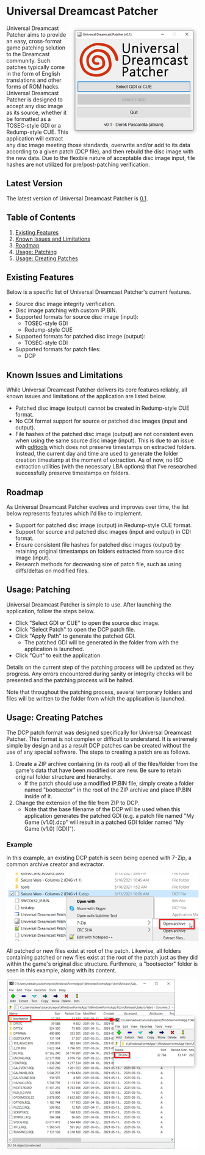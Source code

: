 # Universal Dreamcast Patcher
<img align="right" src="https://github.com/DerekPascarella/UniversalDreamcastPatcher/blob/main/screenshots/screenshot.png?raw=true">Universal Dreamcast Patcher aims to provide an easy, cross-format game patching solution to the Dreamcast community.  Such patches typically come in the form of English translations and other forms of ROM hacks.  Universal Dreamcast Patcher is designed to accept any disc image as its source, whether it be formatted as a TOSEC-style GDI or a Redump-style CUE.  This application will extract any disc image meeting those standards, overwrite and/or add to its data according to a given patch (DCP file), and then rebuild the disc image with the new data.  Due to the flexible nature of acceptable disc image input, file hashes are not utilized for pre/post-patching verification.

## Latest Version

The latest version of Universal Dreamcast Patcher is [0.1](https://github.com/DerekPascarella/UniversalDreamcastPatcher/releases/download/0.1/Universal.Dreamcast.Patcher.v0.1.zip).

## Table of Contents

1. [Existing Features](https://github.com/DerekPascarella/UniversalDreamcastPatcher#existing-features)
2. [Known Issues and Limitations](https://github.com/DerekPascarella/UniversalDreamcastPatcher#known-issues-and-limitations)
3. [Roadmap](https://github.com/DerekPascarella/UniversalDreamcastPatcher#roadmap)
4. [Usage: Patching](https://github.com/DerekPascarella/UniversalDreamcastPatcher#usage-patching)
5. [Usage: Creating Patches](https://github.com/DerekPascarella/UniversalDreamcastPatcher#usage-creating-patches)

## Existing Features
Below is a specific list of Universal Dreamcast Patcher's current features.

* Source disc image integrity verification.
* Disc image patching with custom IP.BIN.
* Supported formats for source disc image (input):
  * TOSEC-style GDI
  * Redump-style CUE
* Supported formats for patched disc image (output):
  * TOSEC-style GDI
* Supported formats for patch files:
  * DCP

## Known Issues and Limitations
While Universal Dreamcast Patcher delivers its core features reliably, all known issues and limitations of the application are listed below.

* Patched disc image (output) cannot be created in Redump-style CUE format.
* No CDI format support for source or patched disc images (input and output).
* File hashes of the patched disc image (output) are not consistent even when using the same source disc image (input).  This is due to an issue with [gditools](https://sourceforge.net/projects/dcisotools/) which does not preserve timestamps on extracted folders.  Instead, the current day and time are used to generate the folder creation timestamp at the moment of extraction.  As of now, no ISO extraction utilities (with the necessary LBA options) that I've researched successfully preserve timestamps on folders.

## Roadmap
As Universal Dreamcast Patcher evolves and improves over time, the list below represents features which I'd like to implement.

* Support for patched disc image (output) in Redump-style CUE format.
* Support for source and patched disc images (input and output) in CDI format.
* Ensure consistent file hashes for patched disc images (output) by retaining original timestamps on folders extracted from source disc image (input).
* Research methods for decreasing size of patch file, such as using diffs/deltas on modified files.

## Usage: Patching
Universal Dreamcast Patcher is simple to use.  After launching the application, follow the steps below.

* Click "Select GDI or CUE" to open the source disc image.
* Click "Select Patch" to open the DCP patch file.
* Click "Apply Path" to generate the patched GDI.
  * The patched GDI will be generated in the folder from with the application is launched.
* Click "Quit" to exit the application.

Details on the current step of the patching process will be updated as they progress.  Any errors encountered during sanity or integrity checks will be presented and the patching process will be halted.

Note that throughout the patching process, several temporary folders and files will be written to the folder from which the application is launched.

## Usage: Creating Patches
The DCP patch format was designed specifically for Universal Dreamcast Patcher.  This format is not complex or difficult to understand.  It is extremely simple by design and as a result DCP patches can be created without the use of any special software.  The steps to creating a patch are as follows.

1. Create a ZIP archive containing (in its root) all of the files/folder from the game's data that have been modified or are new.  Be sure to retain original folder structure and hierarchy.
   * If the patch should use a modified IP.BIN file, simply create a folder named "bootsector" in the root of the ZIP archive and place IP.BIN inside of it.
2. Change the extension of the file from ZIP to DCP.
   * Note that the base filename of the DCP will be used when this application generates the patched GDI (e.g. a patch file named "My Game (v1.0).dcp" will result in a patched GDI folder named "My Game (v1.0) [GDI]").

### Example
In this example, an existing DCP patch is seen being opened with 7-Zip, a common archive creator and extractor.

<p align="center">
<img src="https://github.com/DerekPascarella/UniversalDreamcastPatcher/blob/main/screenshots/example_1.png?raw=true">
</p>

All patched or new files exist at root of the patch.  Likewise, all folders containing patched or new files exist at the root of the patch just as they did within the game's original disc structure.  Furthmore, a "bootsector" folder is seen in this example, along with its content.

<p align="center">
<img src="https://github.com/DerekPascarella/UniversalDreamcastPatcher/blob/main/screenshots/example_2.png?raw=true">
</p>
